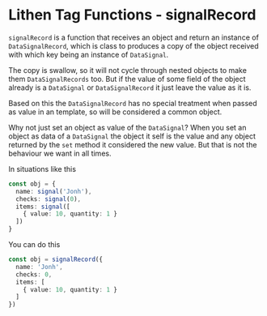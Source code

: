 # Lithen Tag Functions - signalRecord

`signalRecord` is a function that receives an object and return an instance of `DataSignalRecord`, 
which is class to produces a copy of the object received with which key being an instance of 
`DataSignal`.

The copy is swallow, so it will not cycle through nested objects to make them `DataSignalRecords` 
too. But if the value of some field of the object already is a `DataSignal` or `DataSignalRecord` it 
just leave the value as it is.

Based on this the `DataSignalRecord` has no special treatment when passed as value in an template, 
so will be considered a common object.

Why not just set an object as value of the `DataSignal`? When you set an object as data of a 
`DataSignal` the object it self is the value and any object returned by the `set` method it 
considered the new value. But that is not the behaviour we want in all times.

In situations like this
```ts
const obj = {
  name: signal('Jonh'),
  checks: signal(0),
  items: signal([
    { value: 10, quantity: 1 }
  ])
}
```

You can do this
```ts
const obj = signalRecord({
  name: 'Jonh',
  checks: 0,
  items: [
    { value: 10, quantity: 1 }
  ]
})
```
